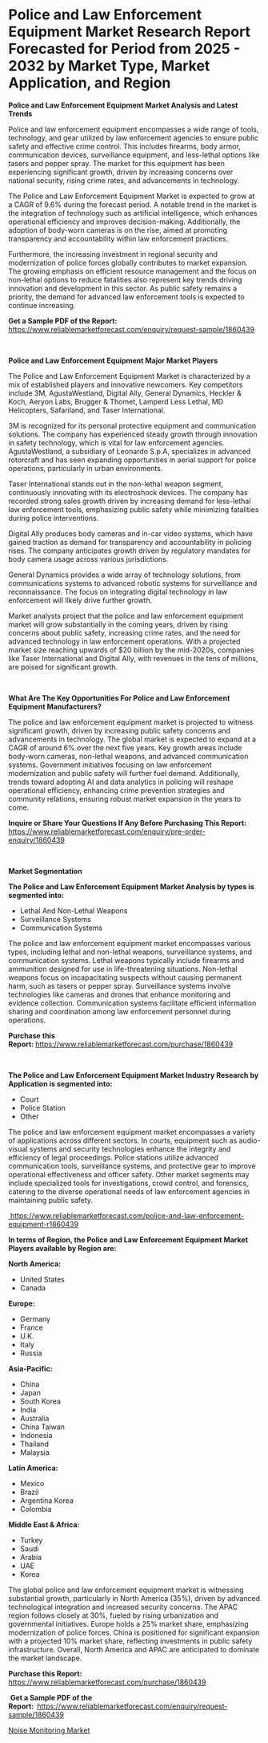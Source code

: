 <p><h1>Police and Law Enforcement Equipment Market Research Report Forecasted for Period from 2025 -  2032 by Market Type, Market Application, and Region</h1></p><p><strong>Police and Law Enforcement Equipment Market Analysis and Latest Trends</strong></p>
<p><p>Police and law enforcement equipment encompasses a wide range of tools, technology, and gear utilized by law enforcement agencies to ensure public safety and effective crime control. This includes firearms, body armor, communication devices, surveillance equipment, and less-lethal options like tasers and pepper spray. The market for this equipment has been experiencing significant growth, driven by increasing concerns over national security, rising crime rates, and advancements in technology.</p><p>The Police and Law Enforcement Equipment Market is expected to grow at a CAGR of 9.6% during the forecast period. A notable trend in the market is the integration of technology such as artificial intelligence, which enhances operational efficiency and improves decision-making. Additionally, the adoption of body-worn cameras is on the rise, aimed at promoting transparency and accountability within law enforcement practices.</p><p>Furthermore, the increasing investment in regional security and modernization of police forces globally contributes to market expansion. The growing emphasis on efficient resource management and the focus on non-lethal options to reduce fatalities also represent key trends driving innovation and development in this sector. As public safety remains a priority, the demand for advanced law enforcement tools is expected to continue increasing.</p></p>
<p><strong>Get a Sample PDF of the Report:&nbsp;</strong> <a href="https://www.reliablemarketforecast.com/enquiry/request-sample/1860439?utm_campaign=3225&utm_medium=2&utm_source=Github&utm_content=ia&utm_term=08042025&utm_id=police-and-law-enforcement-equipment">https://www.reliablemarketforecast.com/enquiry/request-sample/1860439</a></p>
<p>&nbsp;</p>
<p><strong>Police and Law Enforcement Equipment Major Market Players</strong></p>
<p><p>The Police and Law Enforcement Equipment Market is characterized by a mix of established players and innovative newcomers. Key competitors include 3M, AgustaWestland, Digital Ally, General Dynamics, Heckler & Koch, Aeryon Labs, Brugger & Thomet, Lamperd Less Lethal, MD Helicopters, Safariland, and Taser International.</p><p>3M is recognized for its personal protective equipment and communication solutions. The company has experienced steady growth through innovation in safety technology, which is vital for law enforcement agencies. AgustaWestland, a subsidiary of Leonardo S.p.A, specializes in advanced rotorcraft and has seen expanding opportunities in aerial support for police operations, particularly in urban environments.</p><p>Taser International stands out in the non-lethal weapon segment, continuously innovating with its electroshock devices. The company has recorded strong sales growth driven by increasing demand for less-lethal law enforcement tools, emphasizing public safety while minimizing fatalities during police interventions.</p><p>Digital Ally produces body cameras and in-car video systems, which have gained traction as demand for transparency and accountability in policing rises. The company anticipates growth driven by regulatory mandates for body camera usage across various jurisdictions.</p><p>General Dynamics provides a wide array of technology solutions, from communications systems to advanced robotic systems for surveillance and reconnaissance. The focus on integrating digital technology in law enforcement will likely drive further growth.</p><p>Market analysts project that the police and law enforcement equipment market will grow substantially in the coming years, driven by rising concerns about public safety, increasing crime rates, and the need for advanced technology in law enforcement operations. With a projected market size reaching upwards of $20 billion by the mid-2020s, companies like Taser International and Digital Ally, with revenues in the tens of millions, are poised for significant growth.</p></p>
<p>&nbsp;</p>
<p><strong>What Are The Key Opportunities For Police and Law Enforcement Equipment Manufacturers?</strong></p>
<p><p>The police and law enforcement equipment market is projected to witness significant growth, driven by increasing public safety concerns and advancements in technology. The global market is expected to expand at a CAGR of around 6% over the next five years. Key growth areas include body-worn cameras, non-lethal weapons, and advanced communication systems. Government initiatives focusing on law enforcement modernization and public safety will further fuel demand. Additionally, trends toward adopting AI and data analytics in policing will reshape operational efficiency, enhancing crime prevention strategies and community relations, ensuring robust market expansion in the years to come.</p></p>
<p><strong>Inquire or Share Your Questions If Any Before Purchasing This Report:</strong> <a href="https://www.reliablemarketforecast.com/enquiry/pre-order-enquiry/1860439?utm_campaign=3225&utm_medium=2&utm_source=Github&utm_content=ia&utm_term=08042025&utm_id=police-and-law-enforcement-equipment">https://www.reliablemarketforecast.com/enquiry/pre-order-enquiry/1860439</a></p>
<p>&nbsp;</p>
<p><strong>Market Segmentation</strong></p>
<p><strong>The Police and Law Enforcement Equipment Market Analysis by types is segmented into:</strong></p>
<p><ul><li>Lethal And Non-Lethal Weapons</li><li>Surveillance Systems</li><li>Communication Systems</li></ul></p>
<p><p>The police and law enforcement equipment market encompasses various types, including lethal and non-lethal weapons, surveillance systems, and communication systems. Lethal weapons typically include firearms and ammunition designed for use in life-threatening situations. Non-lethal weapons focus on incapacitating suspects without causing permanent harm, such as tasers or pepper spray. Surveillance systems involve technologies like cameras and drones that enhance monitoring and evidence collection. Communication systems facilitate efficient information sharing and coordination among law enforcement personnel during operations.</p></p>
<p><strong>Purchase this Report:&nbsp;</strong><a href="https://www.reliablemarketforecast.com/purchase/1860439?utm_campaign=3225&utm_medium=2&utm_source=Github&utm_content=ia&utm_term=08042025&utm_id=police-and-law-enforcement-equipment">https://www.reliablemarketforecast.com/purchase/1860439</a></p>
<p>&nbsp;</p>
<p><strong>The Police and Law Enforcement Equipment Market Industry Research by Application is segmented into:</strong></p>
<p><ul><li>Court</li><li>Police Station</li><li>Other</li></ul></p>
<p><p>The police and law enforcement equipment market encompasses a variety of applications across different sectors. In courts, equipment such as audio-visual systems and security technologies enhance the integrity and efficiency of legal proceedings. Police stations utilize advanced communication tools, surveillance systems, and protective gear to improve operational effectiveness and officer safety. Other market segments may include specialized tools for investigations, crowd control, and forensics, catering to the diverse operational needs of law enforcement agencies in maintaining public safety.</p></p>
<p><a href="https://www.reliablemarketforecast.com/police-and-law-enforcement-equipment-r1860439?utm_campaign=3225&utm_medium=2&utm_source=Github&utm_content=ia&utm_term=08042025&utm_id=police-and-law-enforcement-equipment">&nbsp;https://www.reliablemarketforecast.com/police-and-law-enforcement-equipment-r1860439</a></p>
<p><strong>In terms of Region, the Police and Law Enforcement Equipment Market Players available by Region are:</strong></p>
<p>
    <p> <strong> North America: </strong>
        <ul>
            <li>United States</li>
            <li>Canada</li>
        </ul>
        </p> 
    <p> <strong> Europe: </strong>
        <ul>
            <li>Germany</li>
            <li>France</li>
            <li>U.K.</li>
            <li>Italy</li>
            <li>Russia</li>
        </ul>
        </p> 
    <p> <strong> Asia-Pacific: </strong>
        <ul>
            <li>China</li>
            <li>Japan</li>
            <li>South Korea</li>
            <li>India</li>
            <li>Australia</li>
            <li>China Taiwan</li>
            <li>Indonesia</li>
            <li>Thailand</li>
            <li>Malaysia</li>
        </ul>
        </p> 
    <p> <strong> Latin America: </strong>
        <ul>
            <li>Mexico</li>
            <li>Brazil</li>
            <li>Argentina Korea</li>
            <li>Colombia</li>
        </ul>
        </p> 
    <p> <strong> Middle East & Africa: </strong>
        <ul>
            <li>Turkey</li>
            <li>Saudi</li>
            <li>Arabia</li>
            <li>UAE</li>
            <li>Korea</li>
        </ul>
    </p>
    </p>
<p><p>The global police and law enforcement equipment market is witnessing substantial growth, particularly in North America (35%), driven by advanced technological integration and increased security concerns. The APAC region follows closely at 30%, fueled by rising urbanization and governmental initiatives. Europe holds a 25% market share, emphasizing modernization of police forces. China is positioned for significant expansion with a projected 10% market share, reflecting investments in public safety infrastructure. Overall, North America and APAC are anticipated to dominate the market landscape.</p></p>
<p><strong>Purchase this Report: </strong><a href="https://www.reliablemarketforecast.com/purchase/1860439?utm_campaign=3225&utm_medium=2&utm_source=Github&utm_content=ia&utm_term=08042025&utm_id=police-and-law-enforcement-equipment">https://www.reliablemarketforecast.com/purchase/1860439</a></p>
<p>&nbsp;<strong>Get a Sample PDF of the Report:&nbsp;&nbsp;</strong><a href="https://www.reliablemarketforecast.com/enquiry/request-sample/1860439?utm_campaign=3225&utm_medium=2&utm_source=Github&utm_content=ia&utm_term=08042025&utm_id=police-and-law-enforcement-equipment">https://www.reliablemarketforecast.com/enquiry/request-sample/1860439</a></p>
<p><strong></strong></p>
<p><p><a href="https://github.com/usraceby/Market-Research-Report-List-1/blob/main/noise-monitoring-market.md?utm_campaign=3225&utm_medium=2&utm_source=Github&utm_content=ia&utm_term=08042025&utm_id=police-and-law-enforcement-equipment">Noise Monitoring Market</a></p></p>